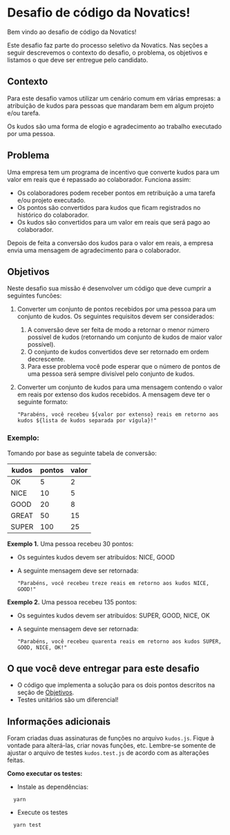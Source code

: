 # Desafio de código da Novatics!

Bem vindo ao desafio de código da Novatics!

Este desafio faz parte do processo seletivo da Novatics. Nas seções a seguir descrevemos o contexto do desafio, o problema, os objetivos e listamos o que deve ser entregue pelo candidato.

  ## Contexto
  Para este desafio vamos utilizar um cenário comum em várias empresas: a atribuição de 
  kudos para pessoas que mandaram bem em algum projeto e/ou tarefa.
    
  Os kudos são uma forma de elogio e agradecimento ao trabalho executado por uma pessoa.

  ## Problema

  Uma empresa tem um programa de incentivo que converte kudos para um valor em reais que é repassado ao colaborador. Funciona assim:
  - Os colaboradores podem receber pontos em retribuição a uma tarefa e/ou projeto executado.
  - Os pontos são convertidos para kudos que ficam registrados no histórico do colaborador.
  - Os kudos são convertidos para um valor em reais que será pago ao colaborador.
  
  Depois de feita a conversão dos kudos para o valor em reais, a empresa envia uma mensagem de agradecimento para o colaborador.
  
  ## Objetivos
  
  Neste desafio sua missão é desenvolver um código que deve cumprir a seguintes funcões:
  
  1. Converter um conjunto de pontos recebidos por uma pessoa para um conjunto de kudos. Os seguintes requisitos devem ser considerados:
      1. A conversão deve ser feita de modo a retornar o menor número possível de kudos (retornando um conjunto de kudos de maior valor possível).
      2. O conjunto de kudos convertidos deve ser retornado em ordem decrescente.
      3. Para esse problema você pode esperar que o número de pontos de uma pessoa será sempre divisível pelo conjunto de kudos.
   2. Converter um conjunto de kudos para uma mensagem contendo o valor em reais por extenso dos kudos recebidos. A mensagem deve ter o seguinte formato: 

          "Parabéns, você recebeu ${valor por extenso} reais em retorno aos kudos ${lista de kudos separada por vígula}!"

  ### Exemplo:
  Tomando por base as seguinte tabela de conversão:
  
  | kudos               |  pontos             |  valor              |
  | ------------------- | ------------------- | ------------------- |
  |  OK                 |  5                  |  2                  |
  |  NICE               |  10                 |  5                  |
  |  GOOD               |  20                 |  8                  |
  |  GREAT              |  50                 |  15                 |
  |  SUPER              |  100                |  25                 |

  **Exemplo 1.** Uma pessoa recebeu 30 pontos:
  * Os seguintes kudos devem ser atribuídos: NICE, GOOD
  * A seguinte mensagem deve ser retornada:

      ```
      "Parabéns, você recebeu treze reais em retorno aos kudos NICE, GOOD!"
      ```


  **Exemplo 2.** Uma pessoa recebeu 135 pontos:
  * Os seguintes kudos devem ser atribuídos: SUPER, GOOD, NICE, OK
  * A seguinte mensagem deve ser retornada:

      ```
      "Parabéns, você recebeu quarenta reais em retorno aos kudos SUPER, GOOD, NICE, OK!"
      ```

  ## O que você deve entregar para este desafio

  * O código que implementa a solução para os dois pontos descritos na seção de [Objetivos](#objetivos).
  * Testes unitários são um diferencial!

  ## Informações adicionais

  Foram criadas duas assinaturas de funções no arquivo `kudos.js`. Fique à vontade para alterá-las, criar novas funções, etc. Lembre-se somente de ajustar o arquivo de testes `kudos.test.js` de acordo com as alterações feitas.
  
  **Como executar os testes:**
  
  * Instale as dependências:
  
  ```
    yarn
  ```
  
  
  * Execute os testes
  ```
    yarn test
  ```
